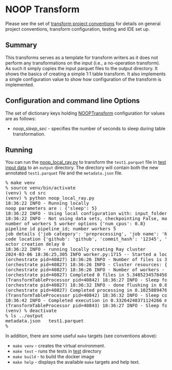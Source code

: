 # NOOP Transform 
Please see the set of
[transform project conventions](../../transform-conventions.md)
for details on general project conventions, transform configuration,
testing and IDE set up.

## Summary 
This transforms serves as a template for transform writers as it does
not perform any transformations on the input (i.e., a no-operation transform).
As such it simply copies the input parquet files to the output directory.
It shows the basics of creating a simple 1:1 table transform.
It also implements a single configuration value to show how configuration
of the transform is implemented.

## Configuration and command line Options

The set of dictionary keys holding [NOOPTransform](src/noop_transform.py) 
configuration for values are as follows:

* _noop_sleep_sec_ - specifies the number of seconds to sleep during table transformation. 

## Running
You can run the [noop_local_ray.py](src/noop_local_ray.py) to
transform the `test1.parquet` file in [test input data](test-data/input) 
to an `output` directory.  The directory will contain both the new
annotated `test1.parquet` file and the `metadata.json` file.
<pre>
% make venv
% source venv/bin/activate
(venv) % cd src
(venv) % python noop_local_ray.py
18:36:22 INFO - Running locally
noop parameters are : {'sleep': 5}
18:36:22 INFO - Using local configuration with: input_folder - /Users/dawood/git/fm-data-engineering/transforms/universal/noop/test-data output_folder - /Users/dawood/git/fm-data-engineering/transforms/universal/noop/output
18:36:22 INFO - Not using data sets, checkpointing False, max files -1
number of workers 5 worker options {'num_cpus': 0.8}
pipeline id pipeline_id; number workers 5
job details {'job category': 'preprocessing', 'job name': 'NOOP', 'job type': 'ray', 'job id': 'job_id'}
code location {'github': 'github', 'commit_hash': '12345', 'path': 'path'}
actor creation delay 0
18:36:22 INFO - running locally creating Ray cluster
2024-03-06 18:36:25,305	INFO worker.py:1715 -- Started a local Ray instance. View the dashboard at 127.0.0.1:8265 
(orchestrate pid=40827) 18:36:26 INFO - Number of files is 3, source profile {'max_file_size': 0.034458160400390625, 'min_file_size': 0.034458160400390625, 'total_file_size': 0.10337448120117188}
(orchestrate pid=40827) 18:36:26 INFO - Cluster resources: {'cpus': 10, 'gpus': 0, 'memory': 14.333731079474092, 'object_store': 2.0}
(orchestrate pid=40827) 18:36:26 INFO - Number of workers - 5 with {'num_cpus': 0.8} each
(orchestrate pid=40827) Completed 0 files in 5.348523457845052e-06 min. Waiting for completion
(TransformTableProcessor pid=40842) 18:36:27 INFO - Sleep for 5 seconds
(orchestrate pid=40827) 18:36:32 INFO - done flushing in 0.0018157958984375 sec
(orchestrate pid=40827) Completed processing in 0.10258894761403402 min
(TransformTableProcessor pid=40842) 18:36:32 INFO - Sleep completed - continue
18:36:42 INFO - Completed execution in 0.33264248371124266 min, execution result 0
(TransformTableProcessor pid=40843) 18:36:27 INFO - Sleep for 5 seconds
(venv) % deactivate
% ls ../output
metadata.json	test1.parquet
%
</pre>

In addition, there are some useful `make` targets (see conventions above):
* `make venv` - creates the virtual environment.
* `make test` - runs the tests in [test](test) directory
* `make build` - to build the docker image
* `make help` - displays the available `make` targets and help text.





